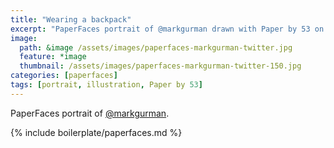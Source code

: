 ```yaml
---
title: "Wearing a backpack"
excerpt: "PaperFaces portrait of @markgurman drawn with Paper by 53 on an iPad."
image: 
  path: &image /assets/images/paperfaces-markgurman-twitter.jpg 
  feature: *image
  thumbnail: /assets/images/paperfaces-markgurman-twitter-150.jpg
categories: [paperfaces]
tags: [portrait, illustration, Paper by 53]
---
```


PaperFaces portrait of [@markgurman](https://twitter.com/markgurman).

{% include boilerplate/paperfaces.md %}

